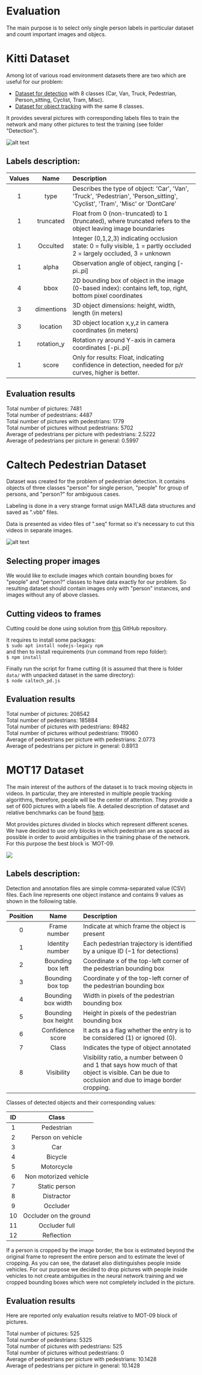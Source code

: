 # Evaluation

The main purpose is to select only single person labels in particular 
dataset and count important images and objecs.

# Kitti Dataset
Among lot of various road environment datasets there are two which are useful    for our problem:
* [Dataset for detection](http://www.cvlibs.net/datasets/kitti/eval_object.php?obj_benchmark=2d) 
with 8 classes (Car, Van, Truck, Pedestrian, Person_sitting, Cyclist, Tram, Misc).
* [Dataset for object tracking](http://www.cvlibs.net/datasets/kitti/eval_tracking.php) with the same 8 classes. 

It provides several pictures with corresponding labels files to train the network and many other pictures to test the training (see folder "Detection").

![alt text](kitti.png)
## Labels description:

| Values | Name | Description |
|:------:|:-----:|:----------|
| 1 | type | Describes the type of object: 'Car', 'Van', 'Truck', 'Pedestrian', 'Person_sitting', 'Cyclist', 'Tram', 'Misc' or 'DontCare'|
| 1 | truncated | Float from 0 (non-truncated) to 1 (truncated), where truncated refers to the object leaving image boundaries |
| 1 | Occulted | Integer (0,1,2,3) indicating occlusion state: 0 = fully visible, 1 = partly occluded 2 = largely occluded, 3 = unknown |
| 1 | alpha | Observation angle of object, ranging [-pi..pi] |
| 4 | bbox | 2D bounding box of object in the image (0-based index): contains left, top, right, bottom pixel coordinates | 
| 3 | dimentions | 3D object dimensions: height, width, length (in meters) |
| 3 | location | 3D object location x,y,z in camera coordinates (in meters) |
| 1 | rotation_y | Rotation ry around Y-axis in camera coordinates [-pi..pi] |
| 1 | score | Only for results: Float, indicating confidence in detection, needed for p/r curves, higher is better. |

## Evaluation results
Total number of pictures:  7481  
Total number of pedestrians:  4487  
Total number of pictures with pedestrians:  1779  
Total number of pictures without pedestrians:  5702  
Average of pedestrians per picture with pedestrians:  2.5222  
Average of pedestrians per picture in general:  0.5997


# Caltech Pedestrian Dataset

Dataset was created for the problem of pedestrian detection. 
It contains objects of three classes "person" for single person, 
"people" for group of persons, and "person?" for ambiguous cases. 

Labeling is done in a very strange format usign MATLAB data structures
and saved as ".vbb" files. 

Data is presented as video files of ".seq" format so it's necessary to cut
this videos in separate images.

![alt text](caltech.jpg)

## Selecting proper images
We would like to exclude images which contain bounding boxes for "people"
and "person?" classes to have data exactly for our problem. So resulting 
dataset should contain images only with "person" instances, and images 
without any of above classes.

## Cutting videos to frames
Cutting could be done using solution from 
[this](https://github.com/jainanshul/caltech-pedestrian-dataset-extractor) 
GitHub repository.

It requires to install some packages:  
`$ sudo apt install nodejs-legacy npm`  
and then to install requirements (run command from repo folder):  
`$ npm install`

Finally run the script for frame cutting (it is assumed that there is folder 
`data/` with unpacked dataset in the same directory):  
`$ node caltech_pd.js`

## Evaluation results
Total number of pictures:  208542  
Total number of pedestrians:  185884  
Total number of pictures with pedestrians:  89482  
Total number of pictures without pedestrians:  119060  
Average of pedestrians per picture with pedestrians:  2.0773  
Average of pedestrians per picture in general:  0.8913


# MOT17 Dataset
The main interest of the authors of the dataset is to track moving objects in videos. In particular, they are interested in multiple people tracking algorithms, therefore, people will be the center of attention.
They provide a set of 600 pictures with a labels file.
A detailed description of dataset and relative benchmarks can be found [here](https://arxiv.org/pdf/1603.00831.pdf).

Mot provides pictures divided in blocks which represent different scenes. We have decided to use only blocks in which pedestrian are as spaced as possible in order to avoid ambiguities in the training phase of the network. For this purpose the best block is `MOT-09.

![](MOT17.jpg)

## Labels description:
Detection and annotation files are simple comma-separated value (CSV) files. Each line represents one object instance and contains 9 values as shown in the following table.

| Position | Name | Description |
|:------:|:-----:|:----------|
| 0 | Frame number | Indicate at which frame the object is present |
| 1 | Identity number | Each pedestrian trajectory is identified by a unique ID (−1 for detections) |
| 2 | Bounding box left | Coordinate x of the top-left corner of the pedestrian bounding box |
| 3 | Bounding box top | Coordinate y of the top-left corner of the pedestrian bounding box |
| 4 | Bounding box width | Width in pixels of the pedestrian bounding box | 
| 5 | Bounding box height | Height in pixels of the pedestrian bounding box |
| 6 | Confidence score | It acts as a flag whether the entry is to be considered (1) or ignored (0). |
| 7 | Class | Indicates the type of object annotated |
| 8 | Visibility | Visibility ratio, a number between 0 and 1 that says how much of that object is visible. Can be due to occlusion and due to image border cropping. |

Classes of detected objects and their corresponding values:

| ID | Class |
|:-----:|:------:|
| 1 | Pedestrian |
| 2 | Person on vehicle|
| 3 | Car |
| 4 | Bicycle |
| 5 | Motorcycle |
| 6 | Non motorized vehicle |
| 7 | Static person |
| 8 | Distractor |
| 9 | Occluder |
| 10 | Occluder on the ground |
| 11 | Occluder full |
| 12 | Reflection |

If a person is cropped by the image border, the box is estimated beyond the original frame to represent the entire person and to estimate the level of cropping.
As you can see, the dataset also distinguishes people inside vehicles.
For our purpose we decided to drop pictures with people inside vehicles to not create ambiguities in the neural network training and we cropped bounding boxes which were not completely included in the picture.

## Evaluation results

Here are reported only evaluation results relative to MOT-09 block of pictures.

Total number of pictures: 525  
Total number of pedestrians: 5325  
Total number of pictures with pedestrians: 525  
Total number of pictures without pedestrians: 0  
Average of pedestrians per picture with pedestrians: 10.1428  
Average of pedestrians per picture in general:  10.1428